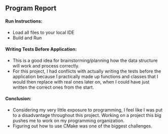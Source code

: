 ## Program Report

#### Run Instructions:
- Load all files to your local IDE
- Build and Run

#### Writing Tests Before Application: 

- This is a good idea for brainstorming/planning how the data structure will work 
and process correctly. 
- For this project, I had conflicts with actually writing the tests before the application
 because I practically made up functions and classes that I would then replace with real
 ones later on, when I could have just written the correct ones from the start.


#### Conclusion:
* Considering my very little exposure to programming, I feel like I was put to a disadvantage
 throughout this project. Working on a project this big pushes me to work on my programming 
  organization.
* Figuring out how to use CMake was one of the biggest challenges.